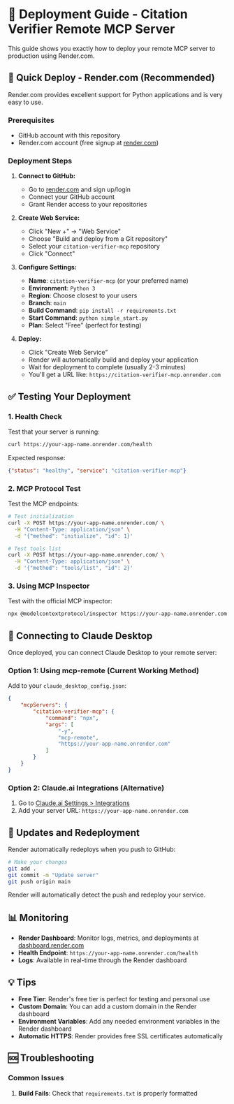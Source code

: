# 🚀 Deployment Guide - Citation Verifier Remote MCP Server

This guide shows you exactly how to deploy your remote MCP server to production using Render.com.

## 🎯 Quick Deploy - Render.com (Recommended)

Render.com provides excellent support for Python applications and is very easy to use.

### Prerequisites

- GitHub account with this repository
- Render.com account (free signup at [render.com](https://render.com))

### Deployment Steps

1. **Connect to GitHub:**
   - Go to [render.com](https://render.com) and sign up/login
   - Connect your GitHub account
   - Grant Render access to your repositories

2. **Create Web Service:**
   - Click "New +" → "Web Service"
   - Choose "Build and deploy from a Git repository"
   - Select your `citation-verifier-mcp` repository
   - Click "Connect"

3. **Configure Settings:**
   - **Name**: `citation-verifier-mcp` (or your preferred name)
   - **Environment**: `Python 3`
   - **Region**: Choose closest to your users
   - **Branch**: `main`
   - **Build Command**: `pip install -r requirements.txt`
   - **Start Command**: `python simple_start.py`
   - **Plan**: Select "Free" (perfect for testing)

4. **Deploy:**
   - Click "Create Web Service"
   - Render will automatically build and deploy your application
   - Wait for deployment to complete (usually 2-3 minutes)
   - You'll get a URL like: `https://citation-verifier-mcp.onrender.com`

## ✅ Testing Your Deployment

### 1. Health Check

Test that your server is running:

```bash
curl https://your-app-name.onrender.com/health
```

Expected response:
```json
{"status": "healthy", "service": "citation-verifier-mcp"}
```

### 2. MCP Protocol Test

Test the MCP endpoints:

```bash
# Test initialization
curl -X POST https://your-app-name.onrender.com/ \
  -H "Content-Type: application/json" \
  -d '{"method": "initialize", "id": 1}'

# Test tools list
curl -X POST https://your-app-name.onrender.com/ \
  -H "Content-Type: application/json" \
  -d '{"method": "tools/list", "id": 2}'
```

### 3. Using MCP Inspector

Test with the official MCP inspector:

```bash
npx @modelcontextprotocol/inspector https://your-app-name.onrender.com
```

## 🔧 Connecting to Claude Desktop

Once deployed, you can connect Claude Desktop to your remote server:

### Option 1: Using mcp-remote (Current Working Method)

Add to your `claude_desktop_config.json`:

```json
{
    "mcpServers": {
        "citation-verifier-mcp": {
            "command": "npx",
            "args": [
                "-y",
                "mcp-remote",
                "https://your-app-name.onrender.com"
            ]
        }
    }
}
```

### Option 2: Claude.ai Integrations (Alternative)

1. Go to [Claude.ai Settings > Integrations](https://claude.ai/settings/integrations)
2. Add your server URL: `https://your-app-name.onrender.com`

## 🔄 Updates and Redeployment

Render automatically redeploys when you push to GitHub:

```bash
# Make your changes
git add .
git commit -m "Update server"
git push origin main
```

Render will automatically detect the push and redeploy your service.

## 📊 Monitoring

- **Render Dashboard**: Monitor logs, metrics, and deployments at [dashboard.render.com](https://dashboard.render.com)
- **Health Endpoint**: `https://your-app-name.onrender.com/health`
- **Logs**: Available in real-time through the Render dashboard

## 💡 Tips

- **Free Tier**: Render's free tier is perfect for testing and personal use
- **Custom Domain**: You can add a custom domain in the Render dashboard
- **Environment Variables**: Add any needed environment variables in the Render dashboard
- **Automatic HTTPS**: Render provides free SSL certificates automatically

## 🆘 Troubleshooting

### Common Issues

1. **Build Fails**: Check that `requirements.txt` is properly formatted
